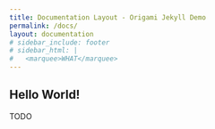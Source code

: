 ```yaml
---
title: Documentation Layout - Origami Jekyll Demo
permalink: /docs/
layout: documentation
# sidebar_include: footer
# sidebar_html: |
#   <marquee>WHAT</marquee>
---
```


## Hello World!

TODO
